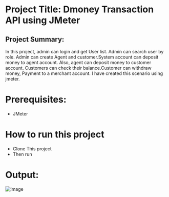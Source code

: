 # Project Title: Dmoney Transaction API using JMeter

## Project Summary: 
In this project, admin can login and get User list. Admin can search user by role. Admin can create Agent and customer.System account can deposit money to agent account. Also, agent can deposit money to customer account. Customers can check their balance.Customer can withdraw money, Payment to a merchant account. I have created this scenario using jmeter.

# Prerequisites:
- JMeter

# How to run this project
- Clone This project
- Then run 
  


# Output:
![image](https://github.com/Afsanasuma/Demo-Transaction-API-JMeter/assets/145669139/6fd1f84e-eb6e-4799-94aa-4c12691bde77)
